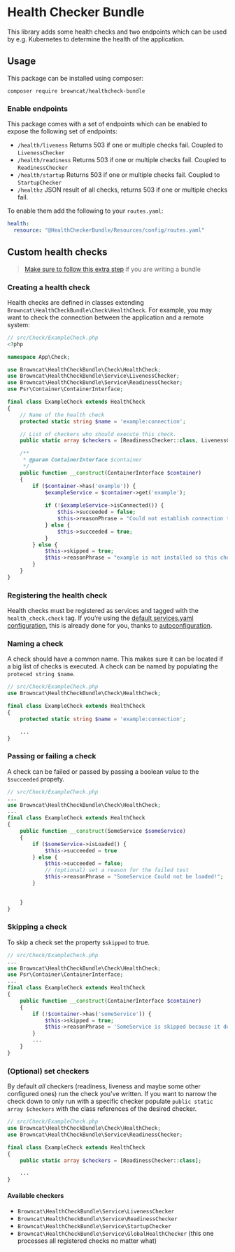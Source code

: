 # Health Checker Bundle
This library adds some health checks and two endpoints which can be used by e.g. Kubernetes to determine the health of the application.

## Usage
This package can be installed using composer:

`composer require browncat/healthcheck-bundle`

### Enable endpoints

This package comes with a set of endpoints which can be enabled to expose the following set of endpoints:

- `/health/liveness`  Returns 503 if one or multiple checks fail. Coupled to `LivenessChecker`
- `/health/readiness` Returns 503 if one or multiple checks fail. Coupled to `ReadinessChecker`
- `/health/startup` Returns 503 if one or multiple checks fail. Coupled to `StartupChecker`
- `/healthz` JSON result of all checks, returns 503 if one or multiple checks fail.

To enable them add the following to your `routes.yaml`:

```yaml
health:
  resource: "@HealthCheckerBundle/Resources/config/routes.yaml"
```

## Custom health checks

> [Make sure to follow this extra step](#-Health-check-in-bundle) if you are writing a bundle

### Creating a health check
Health checks are defined in classes extending `Browncat\HealthCheckBundle\Check\HealthCheck`. For example, you may want to check the connection between the application and a remote system:

```php
// src/Check/ExampleCheck.php
<?php

namespace App\Check;

use Browncat\HealthCheckBundle\Check\HealthCheck;
use Browncat\HealthCheckBundle\Service\LivenessChecker;
use Browncat\HealthCheckBundle\Service\ReadinessChecker;
use Psr\Container\ContainerInterface;

final class ExampleCheck extends HealthCheck
{
    // Name of the health check
    protected static string $name = 'example:connection';

    // List of checkers who should execute this check.
    public static array $checkers = [ReadinessChecker::class, LivenessChecker::class];

    /**
     * @param ContainerInterface $container
     */
    public function __construct(ContainerInterface $container)
    {
        if ($container->has('example')) {
            $exampleService = $container->get('example');
                
            if (!$exampleService->isConnected()) {
                $this->succeeded = false;
                $this->reasonPhrase = "Could not establish connection to example " . $connection->getName() . ".";
            } else {
                $this->succeeded = true;
            }
        } else {
            $this->skipped = true;
            $this->reasonPhrase = "example is not installed so this check is skipped.";
        }
    }
}
```

### Registering the health check
Health checks must be registered as services and tagged with the `health_check.check` tag. If you’re using the [default services.yaml configuration](https://symfony.com/doc/current/service_container.html#service-container-services-load-example), this is already done for you, thanks to [autoconfiguration](https://symfony.com/doc/current/service_container.html#services-autoconfigure).


### Naming a check

A check should have a common name. This makes sure it can be located if a big list of checks is executed. A check can be named by populating the `proteced string $name`.

```php
// src/Check/ExampleCheck.php
use Browncat\HealthCheckBundle\Check\HealthCheck;

final class ExampleCheck extends HealthCheck
{
    protected static string $name = 'example:connection';

    ...
}
```

### Passing or failing a check

A check can be failed or passed by passing a boolean value to the `$succeeded` propety.

```php
// src/Check/ExampleCheck.php
...
use Browncat\HealthCheckBundle\Check\HealthCheck;
...
final class ExampleCheck extends HealthCheck
{
    public function __construct(SomeService $someService)
    {
        if ($someService->isLoaded() {
            $this->succeeded = true 
        } else {
            $this->succeeded = false;
            // (optional) set a reason for the failed test
            $this->reasonPhrase = "SomeService Could not be loaded!";
        }

        
    }
}
```

### Skipping a check
To skip a check set the property `$skipped` to true.

```php
// src/Check/ExampleCheck.php
...
use Browncat\HealthCheckBundle\Check\HealthCheck;
use Psr\Container\ContainerInterface;
...
final class ExampleCheck extends HealthCheck
{
    public function __construct(ContainerInterface $container)
    {
        if (!$container->has('someService')) {
            $this->skipped = true;
            $this->reasonPhrase = 'SomeService is skipped because it does not exist.';
        }
        ...
    }
}
```

### (Optional) set checkers
By default *all* checkers (readiness, liveness and maybe some other configured ones) run the check you've written. If you want to narrow the check down to only run with a specific checker populate `public static array $checkers` with the class references of the desired checker.

```php
// src/Check/ExampleCheck.php
use Browncat\HealthCheckBundle\Check\HealthCheck;
use Browncat\HealthCheckBundle\Service\ReadinessChecker;

final class ExampleCheck extends HealthCheck
{
    public static array $checkers = [ReadinessChecker::class]; 

    ...
}
```

#### Available checkers

- `Browncat\HealthCheckBundle\Service\LivenessChecker`
- `Browncat\HealthCheckBundle\Service\ReadinessChecker`
- `Browncat\HealthCheckBundle\Service\StartupChecker`
- `Browncat\HealthCheckBundle\Service\GlobalHealthChecker` (this one processes all registered checks no matter what)